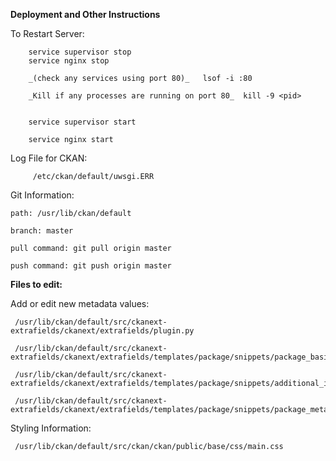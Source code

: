 **Deployment and Other Instructions**

To Restart Server:
			  
		service supervisor stop
 		service nginx stop 
	
 		_(check any services using port 80)_   lsof -i :80 
	
 		_Kill if any processes are running on port 80_  kill -9 <pid>
	

  		service supervisor start
	
 		service nginx start

 

Log File for CKAN:

  		 /etc/ckan/default/uwsgi.ERR

Git Information:

  	path: /usr/lib/ckan/default
	
  	branch: master
	
 	pull command: git pull origin master
	
  	push command: git push origin master
	
**Files to edit:**


  Add or edit new metadata values:
	
  	 /usr/lib/ckan/default/src/ckanext-extrafields/ckanext/extrafields/plugin.py
		
  	 /usr/lib/ckan/default/src/ckanext-extrafields/ckanext/extrafields/templates/package/snippets/package_basic_fields.html
		
   	 /usr/lib/ckan/default/src/ckanext-extrafields/ckanext/extrafields/templates/package/snippets/additional_info.html
		
   	 /usr/lib/ckan/default/src/ckanext-extrafields/ckanext/extrafields/templates/package/snippets/package_metadata_fields.html
		

  Styling Information:
	
  	 /usr/lib/ckan/default/src/ckan/ckan/public/base/css/main.css
